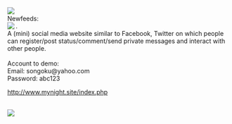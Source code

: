 


<img src="quicklook.jpg" align='left'>
<br>
Newfeeds:
<br>
<img src="quicklook2.jpg" align='left'>
.
<br>
A (mini) social media website similar to Facebook, Twitter on which people can register/post status/comment/send private messages and interact with other people.
<br>
<br>
Account to demo:<br>
Email: songoku@yahoo.com<br>
Password: abc123<br>

http://www.mynight.site/index.php

<br>
<img src="quicklook3.jpg" align='left'>
